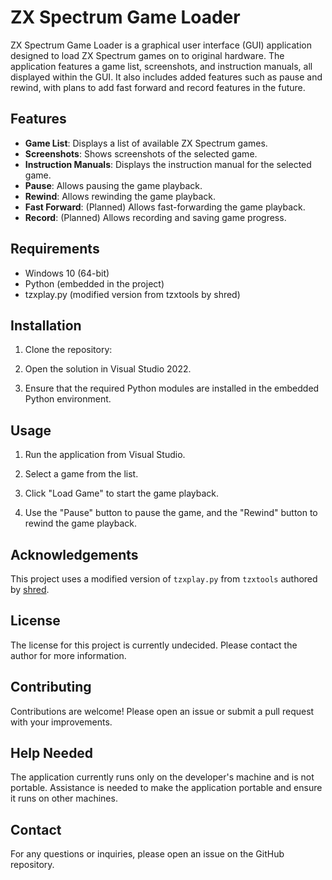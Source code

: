 # ZX Spectrum Game Loader

ZX Spectrum Game Loader is a graphical user interface (GUI) application designed to load ZX Spectrum games on to original hardware. The application features a game list, screenshots, and instruction manuals, all displayed within the GUI. It also includes added features such as pause and rewind, with plans to add fast forward and record features in the future.

## Features

- **Game List**: Displays a list of available ZX Spectrum games.
- **Screenshots**: Shows screenshots of the selected game.
- **Instruction Manuals**: Displays the instruction manual for the selected game.
- **Pause**: Allows pausing the game playback.
- **Rewind**: Allows rewinding the game playback.
- **Fast Forward**: (Planned) Allows fast-forwarding the game playback.
- **Record**: (Planned) Allows recording and saving game progress.

## Requirements

- Windows 10 (64-bit)
- Python (embedded in the project)
- tzxplay.py (modified version from tzxtools by shred)

## Installation

1. Clone the repository:
   
2. Open the solution in Visual Studio 2022.

3. Ensure that the required Python modules are installed in the embedded Python environment.

## Usage

1. Run the application from Visual Studio.

2. Select a game from the list.

3. Click "Load Game" to start the game playback.

4. Use the "Pause" button to pause the game, and the "Rewind" button to rewind the game playback.

## Acknowledgements

This project uses a modified version of `tzxplay.py` from `tzxtools` authored by [shred](https://github.com/shred).

## License

The license for this project is currently undecided. Please contact the author for more information.

## Contributing

Contributions are welcome! Please open an issue or submit a pull request with your improvements.

## Help Needed

The application currently runs only on the developer's machine and is not portable. Assistance is needed to make the application portable and ensure it runs on other machines.

## Contact

For any questions or inquiries, please open an issue on the GitHub repository.


